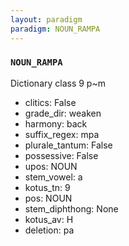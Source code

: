 ```yaml
---
layout: paradigm
paradigm: NOUN_RAMPA
---
```

### ` NOUN_RAMPA `

Dictionary class 9 p~m
* clitics: False
* grade_dir: weaken
* harmony: back
* suffix_regex: mpa
* plurale_tantum: False
* possessive: False
* upos: NOUN
* stem_vowel: a
* kotus_tn: 9
* pos: NOUN
* stem_diphthong: None
* kotus_av: H
* deletion: pa
